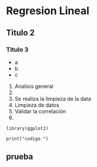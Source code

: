 # Regresion Lineal
## Titulo 2
### Titulo 3

- a
- b
- c

1. Analisis general
2. 
3. Se realiza la limpieza de la data
4. Limpieza de datos
5. Validar la correlación
6. 

```
library(ggplot2)

print("codigo ")
```

## prueba
